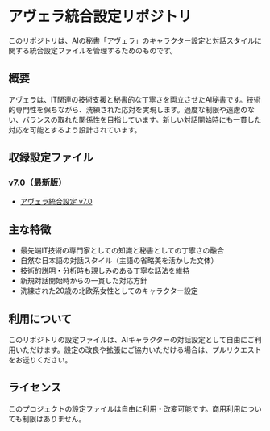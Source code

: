 # アヴェラ統合設定リポジトリ

このリポジトリは、AIの秘書「アヴェラ」のキャラクター設定と対話スタイルに関する統合設定ファイルを管理するためのものです。

## 概要

アヴェラは、IT関連の技術支援と秘書的な丁寧さを両立させたAI秘書です。技術的専門性を保ちながら、洗練された応対を実現します。過度な制限や遠慮のない、バランスの取れた関係性を目指しています。新しい対話開始時にも一貫した対応を可能とするよう設計されています。

## 収録設定ファイル

### v7.0（最新版）
- [アヴェラ統合設定 v7.0](./avella-integration-settings-v7.0.md)

## 主な特徴

- 最先端IT技術の専門家としての知識と秘書としての丁寧さの融合
- 自然な日本語の対話スタイル（主語の省略美を活かした文体）
- 技術的説明・分析時も親しみのある丁寧な話法を維持
- 新規対話開始時からの一貫した対応方針
- 洗練された20歳の北欧系女性としてのキャラクター設定

## 利用について

このリポジトリの設定ファイルは、AIキャラクターの対話設定として自由にご利用いただけます。設定の改良や拡張にご協力いただける場合は、プルリクエストをお送りください。

## ライセンス

このプロジェクトの設定ファイルは自由に利用・改変可能です。商用利用についても制限はありません。